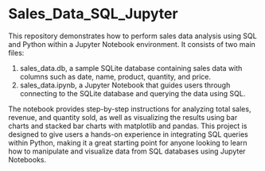 # Sales_Data_SQL_Jupyter

This repository demonstrates how to perform sales data analysis using SQL and Python within a Jupyter Notebook environment. It consists of two main files: 

1. sales_data.db, a sample SQLite database containing sales data with columns such as date, name, product, quantity, and price.
2. sales_data.ipynb, a Jupyter Notebook that guides users through connecting to the SQLite database and querying the data using SQL.


The notebook provides step-by-step instructions for analyzing total sales, revenue, and quantity sold, as well as visualizing the results using bar charts and stacked bar charts with matplotlib and pandas. This project is designed to give users a hands-on experience in integrating SQL queries within Python, making it a great starting point for anyone looking to learn how to manipulate and visualize data from SQL databases using Jupyter Notebooks.


